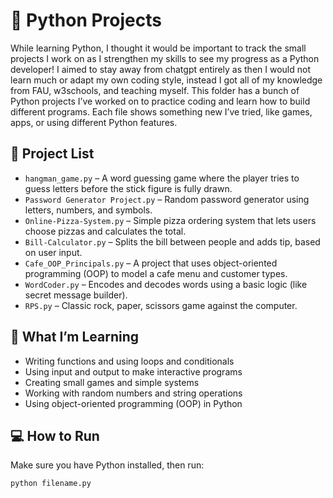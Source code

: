 # 🐍 Python Projects

While learning Python, I thought it would be important to track the small projects I work on as I strengthen my skills to see my progress as a Python developer! I aimed to stay away from chatgpt entirely as then I would not learn much or adapt my own coding style, instead I got all of my knowledge from FAU, w3schools, and teaching myself. This folder has a bunch of Python projects I’ve worked on to practice coding and learn how to build different programs. Each file shows something new I’ve tried, like games, apps, or using different Python features.

## 📁 Project List

- `hangman_game.py` – A word guessing game where the player tries to guess letters before the stick figure is fully drawn.
- `Password Generator Project.py` – Random password generator using letters, numbers, and symbols.
- `Online-Pizza-System.py` – Simple pizza ordering system that lets users choose pizzas and calculates the total.
- `Bill-Calculator.py` – Splits the bill between people and adds tip, based on user input.
- `Cafe_OOP_Principals.py` – A project that uses object-oriented programming (OOP) to model a cafe menu and customer types.
- `WordCoder.py` – Encodes and decodes words using a basic logic (like secret message builder).
- `RPS.py` – Classic rock, paper, scissors game against the computer.

## 🧠 What I’m Learning

- Writing functions and using loops and conditionals
- Using input and output to make interactive programs
- Creating small games and simple systems
- Working with random numbers and string operations
- Using object-oriented programming (OOP) in Python

## 💻 How to Run

Make sure you have Python installed, then run:

```bash
python filename.py
